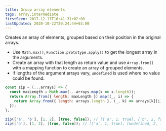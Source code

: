 ```yaml
---
title: Group array elements
tags: array,intermediate
firstSeen: 2017-12-17T16:41:31+02:00
lastUpdated: 2020-10-22T20:24:44+03:00
---
```


Creates an array of elements, grouped based on their position in the original arrays.

- Use `Math.max()`, `Function.prototype.apply()` to get the longest array in the arguments.
- Create an array with that length as return value and use `Array.from()` with a mapping function to create an array of grouped elements.
- If lengths of the argument arrays vary, `undefined` is used where no value could be found.

```js
const zip = (...arrays) => {
  const maxLength = Math.max(...arrays.map(x => x.length));
  return Array.from({ length: maxLength }).map((_, i) => {
    return Array.from({ length: arrays.length }, (_, k) => arrays[k][i]);
  });
};
```

```js
zip(['a', 'b'], [1, 2], [true, false]); // [['a', 1, true], ['b', 2, false]]
zip(['a'], [1, 2], [true, false]); // [['a', 1, true], [undefined, 2, false]]
```
